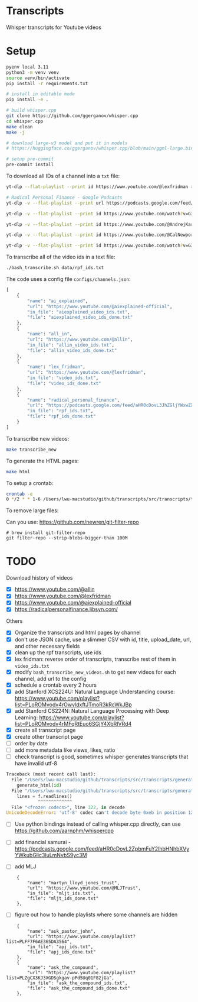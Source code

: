 # Transcripts

Whisper transcripts for Youtube videos

# Setup

```bash
pyenv local 3.11
python3 -m venv venv
source venv/bin/activate
pip install -r requirements.txt

# install in editable mode
pip install -e .

# build whisper.cpp
git clone https://github.com/ggerganov/whisper.cpp
cd whisper.cpp
make clean
make -j

# download large-v3 model and put it in models
# https://huggingface.co/ggerganov/whisper.cpp/blob/main/ggml-large.bin

# setup pre-commit
pre-commit install
```

To download all IDs of a channel into a `txt` file:
```bash
yt-dlp --flat-playlist --print id https://www.youtube.com/@lexfridman >> data/video_ids_done.txt

# Radical Personal Finance - Google Podcasts
yt-dlp -v --flat-playlist --print url https://podcasts.google.com/feed/aHR0cDovL3JhZGljYWxwZXJzb25hbGZpbmFuY2UubGlic3luLmNvbS9yc3M >> data/rpf_ids.txt

yt-dlp -v --flat-playlist --print id https://www.youtube.com/watch?v=G3QoF4dqdE0&list=PLFF7F6AE365DA3564 >> data/apj_ids.txt

yt-dlp -v --flat-playlist --print id https://www.youtube.com/@AndrejKarpathy >> data/andrej_karpathy_ids_done.txt

yt-dlp -v --flat-playlist --print id https://www.youtube.com/@CalNewportMedia >> data/calnewport_ids_done.txt

yt-dlp -v --flat-playlist --print id https://www.youtube.com/watch?v=G3QoF4dqdE0&list=PLFF7F6AE365DA3564 >> data/apj_ids_done.txt
```

To transcribe all of the video ids in a text file:
```bash
./bash_transcribe.sh data/rpf_ids.txt
```

The code uses a config file `configs/channels.json`:
```python
[
    {
        "name": "ai_explained",
        "url": "https://www.youtube.com/@aiexplained-official",
        "in_file": "aiexplained_video_ids.txt",
        "file": "aiexplained_video_ids_done.txt"
    },
    {
        "name": "all_in",
        "url": "https://www.youtube.com/@allin",
        "in_file": "allin_video_ids.txt",
        "file": "allin_video_ids_done.txt"
    },
    {
        "name": "lex_fridman",
        "url": "https://www.youtube.com/@lexfridman",
        "in_file": "video_ids.txt",
        "file": "video_ids_done.txt"
    },
    {
        "name": "radical_personal_finance",
        "url": "https://podcasts.google.com/feed/aHR0cDovL3JhZGljYWxwZXJzb25hbGZpbmFuY2UubGlic3luLmNvbS9yc3M",
        "in_file": "rpf_ids.txt",
        "file": "rpf_ids_done.txt"
    }
]
```

To transcribe new videos:
```bash
make transcribe_new
```

To generate the HTML pages:
```bash
make html
```

To setup a crontab:
```bash
crontab -e
0 */2 * * 1-6 /Users/lwu-macstudio/github/transcripts/src/transcripts/transcribe_new_videos.py
```

To remove large files:

Can you use: https://github.com/newren/git-filter-repo

```
# brew install git-filter-repo
git filter-repo --strip-blobs-bigger-than 100M
```

# TODO

Download history of videos
- [x] https://www.youtube.com/@allin
- [x] https://www.youtube.com/@lexfridman
- [x] https://www.youtube.com/@aiexplained-official
- [x] https://radicalpersonalfinance.libsyn.com/

Others
- [x] Organize the transcripts and html pages by channel
- [x] don't use JSON cache, use a slimmer CSV with id, title, upload_date, url, and other necessary fields
- [x] clean up the rpf transcripts, use ids
- [x] lex fridman: reverse order of transcripts, transcribe rest of them in `video_ids.txt`
- [x] modify `bash_transcribe_new_videos.sh` to get new videos for each channel, add url to the config
- [x] schedule a crontab every 2 hours
- [x] add Stanford XCS224U: Natural Language Understanding course: https://www.youtube.com/playlist?list=PLoROMvodv4rOwvldxftJTmoR3kRcWkJBp
- [x] add Stanford CS224N: Natural Language Processing with Deep Learning: https://www.youtube.com/playlist?list=PLoROMvodv4rMFqRtEuo6SGjY4XbRIVRd4
- [x] create all transcript page
- [x] create other transcript page
- [ ] order by date
- [ ] add more metadata like views, likes, ratio
- [ ] check transcript is good, sometimes whisper generates transcripts that have invalid utf-8

```python
Traceback (most recent call last):
  File "/Users/lwu-macstudio/github/transcripts/src/transcripts/generate_html.py", line 440, in <module>
    generate_html(id)
  File "/Users/lwu-macstudio/github/transcripts/src/transcripts/generate_html.py", line 300, in generate_html
    lines = f.readlines()
            ^^^^^^^^^^^^^
  File "<frozen codecs>", line 322, in decode
UnicodeDecodeError: 'utf-8' codec can't decode byte 0xeb in position 1264: invalid continuation byte
```

- [ ] Use python bindings instead of calling whisper.cpp directly, can use https://github.com/aarnphm/whispercpp

- [ ] add financial samurai - https://podcasts.google.com/feed/aHR0cDovL2ZpbmFuY2lhbHNhbXVyYWkubGlic3luLmNvbS9yc3M
- [ ] add MLJ
```
    {
        "name": "martyn_lloyd_jones_trust",
        "url": "https://www.youtube.com/@MLJTrust",
        "in_file": "mljt_ids.txt",
        "file": "mljt_ids_done.txt"
    },
```
- [ ] figure out how to handle playlists where some channels are hidden
```
    {
        "name": "ask_pastor_john",
        "url": "https://www.youtube.com/playlist?list=PLFF7F6AE365DA3564",
        "in_file": "apj_ids.txt",
        "file": "apj_ids_done.txt"
    },    
    {
        "name": "ask_the_compound",
        "url": "https://www.youtube.com/playlist?list=PLZgCX3KJ3XGDSgkgav-pPd5Uq01F82jGa",
        "in_file": "ask_the_compound_ids.txt",
        "file": "ask_the_compound_ids_done.txt"
    },
```